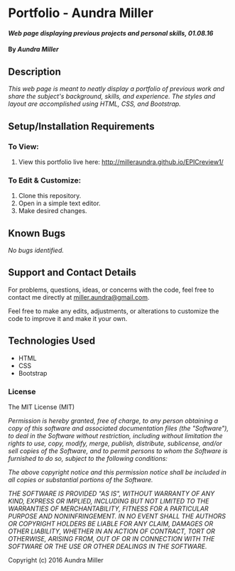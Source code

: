 # Portfolio - Aundra Miller

#### _Web page displaying previous projects and personal skills, 01.08.16_

#### By _*Aundra Miller*_

## Description

_This web page is meant to neatly display a portfolio of previous work and share the subject's  background, skills, and experience. The styles and layout are accomplished using HTML, CSS, and Bootstrap._

## Setup/Installation Requirements

### To View:

1. View this portfolio live here: http://milleraundra.github.io/EPICreview1/

### To Edit & Customize:

1. Clone this repository.
2. Open in a simple text editor.
3. Make desired changes.

## Known Bugs

_No bugs identified._

## Support and Contact Details

For problems, questions, ideas, or concerns with the code, feel free to contact me directly at miller.aundra@gmail.com.

Feel free to make any edits, adjustments, or alterations to customize the code to improve it and make it your own.

## Technologies Used

* HTML
* CSS
* Bootstrap

### License

The MIT License (MIT)

_Permission is hereby granted, free of charge, to any person obtaining a copy of this software and associated documentation files (the "Software"), to deal in the Software without restriction, including without limitation the rights to use, copy, modify, merge, publish, distribute, sublicense, and/or sell copies of the Software, and to permit persons to whom the Software is furnished to do so, subject to the following conditions:_

_The above copyright notice and this permission notice shall be included in all copies or substantial portions of the Software._

_THE SOFTWARE IS PROVIDED "AS IS", WITHOUT WARRANTY OF ANY KIND, EXPRESS OR IMPLIED, INCLUDING BUT NOT LIMITED TO THE WARRANTIES OF MERCHANTABILITY, FITNESS FOR A PARTICULAR PURPOSE AND NONINFRINGEMENT. IN NO EVENT SHALL THE
AUTHORS OR COPYRIGHT HOLDERS BE LIABLE FOR ANY CLAIM, DAMAGES OR OTHER LIABILITY, WHETHER IN AN ACTION OF CONTRACT, TORT OR OTHERWISE, ARISING FROM, OUT OF OR IN CONNECTION WITH THE SOFTWARE OR THE USE OR OTHER DEALINGS IN THE SOFTWARE._

Copyright (c) 2016 Aundra Miller